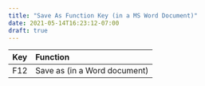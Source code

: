 ```yaml
---
title: "Save As Function Key (in a MS Word Document)"
date: 2021-05-14T16:23:12-07:00
draft: true
---
```


| Key                        | Function                                               |
|:---------------------------|:-------------------------------------------------------|
| F12                        | Save as (in a Word document)                           |